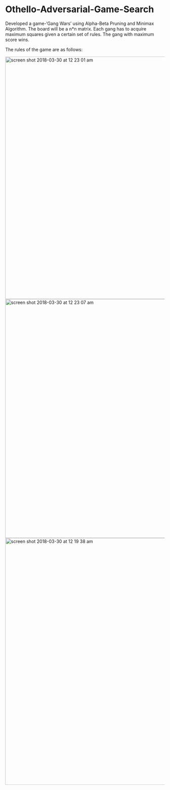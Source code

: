 # Othello-Adversarial-Game-Search
Developed a game-‘Gang Wars’ using Alpha-Beta Pruning and Minimax Algorithm. The board will be a n*n matrix. Each gang has to acquire maximum squares given a certain set of rules. The gang with maximum score wins.

The rules of the game are as follows:

<img width="763" alt="screen shot 2018-03-30 at 12 23 01 am" src="https://user-images.githubusercontent.com/23444062/38128709-938af5dc-33b0-11e8-935d-a31702d1b44d.png">

<img width="752" alt="screen shot 2018-03-30 at 12 23 07 am" src="https://user-images.githubusercontent.com/23444062/38128718-979d3dba-33b0-11e8-8af5-3ee858ff7491.png">


<img width="777" alt="screen shot 2018-03-30 at 12 19 38 am" src="https://user-images.githubusercontent.com/23444062/38128662-5768dcb8-33b0-11e8-8358-dc5d08b2345c.png">

